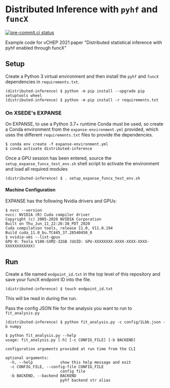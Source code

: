 # Distributed Inference with `pyhf` and `funcX`

[![pre-commit.ci status](https://results.pre-commit.ci/badge/github/matthewfeickert/distributed-inference-with-pyhf-and-funcX/main.svg)](https://results.pre-commit.ci/latest/github/matthewfeickert/distributed-inference-with-pyhf-and-funcX/main)

Example code for vCHEP 2021 paper "Distributed statistical inference with pyhf enabled through funcX"

## Setup

Create a Python 3 virtual environment and then install the `pyhf` and `funcX` dependencies in `requirements.txt`.

```
(distributed-inference) $ python -m pip install --upgrade pip setuptools wheel
(distributed-inference) $ python -m pip install -r requirements.txt
```

### On XSEDE's EXPANSE

On EXPANSE, to use a Python 3.7+ runtime Conda must be used, so create a Conda environment from the `expanse-environment.yml` provided, which uses the different `requirements.txt` files to provide the dependencies.

```console
$ conda env create -f expanse-environment.yml
$ conda activate distributed-inference
```

Once a GPU session has been entered, source the `setup_expanse_funcx_test_env.sh` shell script to activate the environment and load all required modules

```
(distributed-inference) $ . setup_expanse_funcx_test_env.sh
```

#### Machine Configuration

EXPANSE has the following Nvidia drivers and GPUs:

```console
$ nvcc --version
nvcc: NVIDIA (R) Cuda compiler driver
Copyright (c) 2005-2020 NVIDIA Corporation
Built on Thu_Jun_11_22:26:38_PDT_2020
Cuda compilation tools, release 11.0, V11.0.194
Build cuda_11.0_bu.TC445_37.28540450_0
$ nvidia-smi --list-gpus
GPU 0: Tesla V100-SXM2-32GB (UUID: GPU-XXXXXXXX-XXXX-XXXX-XXXX-XXXXXXXXXXXX)
```

## Run

Create a file named `endpoint_id.txt` in the top level of this repository and save your funcX endpoint ID into the file.

```
(distributed-inference) $ touch endpoint_id.txt
```

This will be read in during the run.

Pass the config JSON file for the analysis you want to run to `fit_analysis.py`

```
(distributed-inference) $ python fit_analysis.py -c config/1Lbb.json -b numpy
```

```console
$ python fit_analysis.py --help
usage: fit_analysis.py [-h] [-c CONFIG_FILE] [-b BACKEND]

configuration arguments provided at run time from the CLI

optional arguments:
  -h, --help            show this help message and exit
  -c CONFIG_FILE, --config-file CONFIG_FILE
                        config file
  -b BACKEND, --backend BACKEND
                        pyhf backend str alias
```
